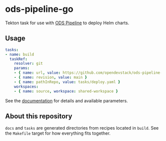 # ods-pipeline-go

Tekton task for use with [ODS Pipeline](https://github.com/opendevstack/ods-pipeline) to deploy Helm charts.

## Usage

```yaml
tasks:
- name: build
  taskRef:
    resolver: git
    params:
    - { name: url, value: https://github.com/opendevstack/ods-pipeline-helm.git }
    - { name: revision, value: main }
    - { name: pathInRepo, value: tasks/deploy.yaml }
    workspaces:
    - { name: source, workspace: shared-workspace }
```

See the [documentation](https://github.com/opendevstack/ods-pipeline-helm/blob/main/docs/deploy.adoc) for details and available parameters.

## About this repository

`docs` and `tasks` are generated directories from recipes located in `build`. See the `Makefile` target for how everything fits together.

